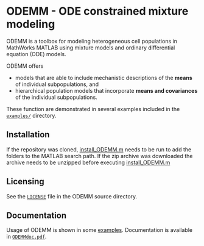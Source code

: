# ODEMM - ODE constrained mixture modeling

ODEMM is a toolbox for modeling heterogeneous cell populations in MathWorks MATLAB using mixture models and ordinary differential equation (ODE) models. 

ODEMM offers 
* models that are able to include mechanistic descriptions of the **means** of individual subpopulations, and 
* hierarchical population models that incorporate **means and covariances** of the individual subpopulations. 

These function are demonstrated in several examples included in the [`examples/`](examples/) directory.

## Installation

If the repository was cloned, [install_ODEMM.m](install_ODEMM.m) needs to be run to add the folders to the MATLAB search path. If the zip archive was downloaded the archive needs to be unzipped before executing [install_ODEMM.m](install_ODEMM.m)

## Licensing

See the [ ```LICENSE```](LICENSE) file in the ODEMM source directory.

## Documentation

Usage of ODEMM is shown in some [examples](examples/). Documentation is available in [```ODEMMdoc.pdf```](/doc/ODEMMdoc.pdf).

